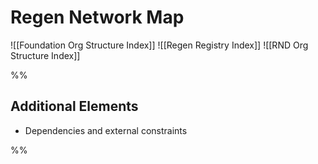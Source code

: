 # Regen Network Map

![[Foundation Org Structure Index]]
![[Regen Registry Index]]
![[RND Org Structure Index]]





%%
## Additional Elements
- Dependencies and external constraints

%%